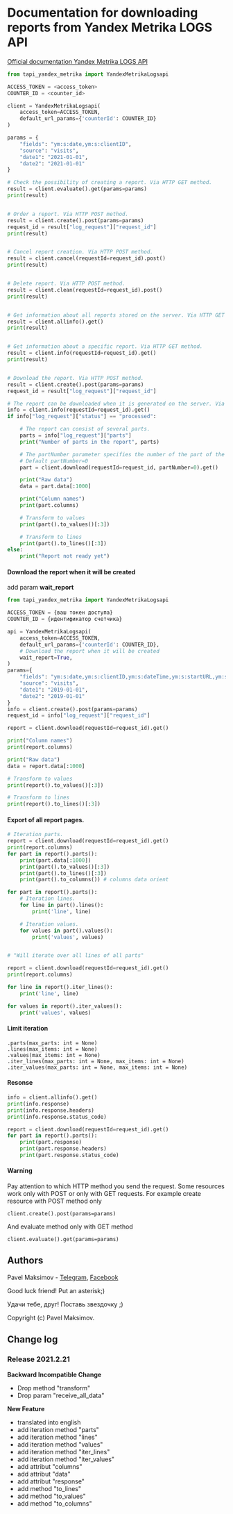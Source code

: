 # Documentation for downloading reports from Yandex Metrika LOGS API

[Official documentation Yandex Metrika LOGS API](https://yandex.ru/dev/metrika/doc/api2/api_v1/data.html)

```python
from tapi_yandex_metrika import YandexMetrikaLogsapi

ACCESS_TOKEN = <access_token>
COUNTER_ID = <counter_id>

client = YandexMetrikaLogsapi(
    access_token=ACCESS_TOKEN,
    default_url_params={'counterId': COUNTER_ID}
)

params = {
    "fields": "ym:s:date,ym:s:clientID",
    "source": "visits",
    "date1": "2021-01-01",
    "date2": "2021-01-01"
}

# Check the possibility of creating a report. Via HTTP GET method.
result = client.evaluate().get(params=params)
print(result)


# Order a report. Via HTTP POST method.
result = client.create().post(params=params)
request_id = result["log_request"]["request_id"]
print(result)


# Cancel report creation. Via HTTP POST method.
result = client.cancel(requestId=request_id).post()
print(result)


# Delete report. Via HTTP POST method.
result = client.clean(requestId=request_id).post()
print(result)


# Get information about all reports stored on the server. Via HTTP GET method.
result = client.allinfo().get()
print(result)


# Get information about a specific report. Via HTTP GET method.
result = client.info(requestId=request_id).get()
print(result)


# Download the report. Via HTTP POST method.
result = client.create().post(params=params)
request_id = result["log_request"]["request_id"]

# The report can be downloaded when it is generated on the server. Via HTTP GET method.
info = client.info(requestId=request_id).get()
if info["log_request"]["status"] == "processed":

    # The report can consist of several parts.
    parts = info["log_request"]["parts"]
    print("Number of parts in the report", parts)

    # The partNumber parameter specifies the number of the part of the report that you want to download.
    # Default partNumber=0
    part = client.download(requestId=request_id, partNumber=0).get()

    print("Raw data")
    data = part.data[:1000]

    print("Column names")
    print(part.columns)

    # Transform to values
    print(part().to_values()[:3])

    # Transform to lines
    print(part().to_lines()[:3])
else:
    print("Report not ready yet")
```

#### Download the report when it will be created

add param **wait_report**

```python
from tapi_yandex_metrika import YandexMetrikaLogsapi

ACCESS_TOKEN = {ваш токен доступа}
COUNTER_ID = {идентификатор счетчика}

api = YandexMetrikaLogsapi(
    access_token=ACCESS_TOKEN,
    default_url_params={'counterId': COUNTER_ID},
    # Download the report when it will be created
    wait_report=True,
)
params={
    "fields": "ym:s:date,ym:s:clientID,ym:s:dateTime,ym:s:startURL,ym:s:endURL",
    "source": "visits",
    "date1": "2019-01-01",
    "date2": "2019-01-01"
}
info = client.create().post(params=params)
request_id = info["log_request"]["request_id"]

report = client.download(requestId=request_id).get()

print("Column names")
print(report.columns)

print("Raw data")
data = report.data[:1000]

# Transform to values
print(report().to_values()[:3])

# Transform to lines
print(report().to_lines()[:3])
```

#### Export of all report pages.
```python
# Iteration parts.
report = client.download(requestId=request_id).get()
print(report.columns)
for part in report().parts():
    print(part.data[:1000])
    print(part().to_values()[:3])
    print(part().to_lines()[:3])
    print(part().to_columns()) # columns data orient

for part in report().parts():
    # Iteration lines.
    for line in part().lines():
        print('line', line)

    # Iteration values.
    for values in part().values():
        print('values', values)


# "Will iterate over all lines of all parts"

report = client.download(requestId=request_id).get()
print(report.columns)

for line in report().iter_lines():
    print('line', line)

for values in report().iter_values():
    print('values', values)
```

#### Limit iteration

    .parts(max_parts: int = None)
    .lines(max_items: int = None)
    .values(max_items: int = None)
    .iter_lines(max_parts: int = None, max_items: int = None)
    .iter_values(max_parts: int = None, max_items: int = None)

#### Resonse

```python
info = client.allinfo().get()
print(info.response)
print(info.response.headers)
print(info.response.status_code)

report = client.download(requestId=request_id).get()
for part in report().parts():
    print(part.response)
    print(part.response.headers)
    print(part.response.status_code)
```

#### Warning
Pay attention to which HTTP method you send the request.
Some resources work only with POST or only with GET requests.
For example create resource with POST method only

    client.create().post(params=params)

And evaluate method only with GET method

    client.evaluate().get(params=params)


## Authors
Pavel Maksimov -
[Telegram](https://t.me/pavel_maksimow),
[Facebook](https://www.facebook.com/pavel.maksimow)

Good luck friend! Put an asterisk;)

Удачи тебе, друг! Поставь звездочку ;)

Copyright (c) Pavel Maksimov.

## Change log
### Release 2021.2.21

**Backward Incompatible Change**

- Drop method "transform"
- Drop param "receive_all_data"

**New Feature**
- translated into english
- add iteration method "parts"
- add iteration method "lines"
- add iteration method "values"
- add iteration method "iter_lines"
- add iteration method "iter_values"
- add attribut "columns"
- add attribut "data"
- add attribut "response"
- add method "to_lines"
- add method "to_values"
- add method "to_columns"
